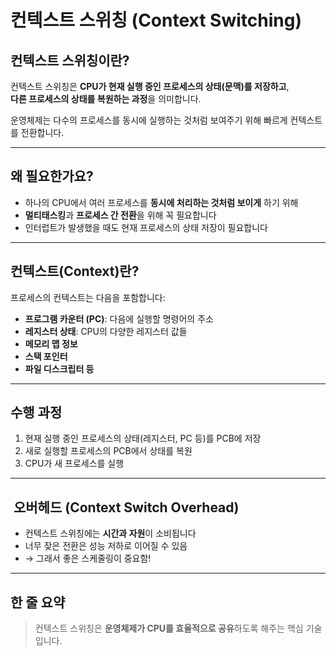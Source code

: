 # 컨텍스트 스위칭 (Context Switching)

##  컨텍스트 스위칭이란?

컨텍스트 스위칭은 **CPU가 현재 실행 중인 프로세스의 상태(문맥)를 저장하고**,  
**다른 프로세스의 상태를 복원하는 과정**을 의미합니다.

운영체제는 다수의 프로세스를 동시에 실행하는 것처럼 보여주기 위해 빠르게 컨텍스트를 전환합니다.

---

##  왜 필요한가요?

- 하나의 CPU에서 여러 프로세스를 **동시에 처리하는 것처럼 보이게** 하기 위해
- **멀티태스킹**과 **프로세스 간 전환**을 위해 꼭 필요합니다
- 인터럽트가 발생했을 때도 현재 프로세스의 상태 저장이 필요합니다

---

##  컨텍스트(Context)란?

프로세스의 컨텍스트는 다음을 포함합니다:

- **프로그램 카운터 (PC)**: 다음에 실행할 명령어의 주소
- **레지스터 상태**: CPU의 다양한 레지스터 값들
- **메모리 맵 정보**
- **스택 포인터**
- **파일 디스크립터 등**

---

##  수행 과정

1. 현재 실행 중인 프로세스의 상태(레지스터, PC 등)를 PCB에 저장
2. 새로 실행할 프로세스의 PCB에서 상태를 복원
3. CPU가 새 프로세스를 실행

---

## ️ 오버헤드 (Context Switch Overhead)

- 컨텍스트 스위칭에는 **시간과 자원**이 소비됩니다
- 너무 잦은 전환은 성능 저하로 이어질 수 있음
- → 그래서 좋은 스케줄링이 중요함!

---

##  한 줄 요약

> 컨텍스트 스위칭은 **운영체제가 CPU를 효율적으로 공유**하도록 해주는 핵심 기술입니다.

